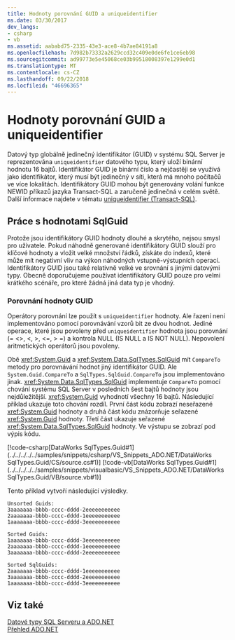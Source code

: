 ```yaml
---
title: Hodnoty porovnání GUID a uniqueidentifier
ms.date: 03/30/2017
dev_langs:
- csharp
- vb
ms.assetid: aababd75-2335-43e3-ace8-4b7ae84191a8
ms.openlocfilehash: 7d982b73332a2629ccd32c409e0de6fe1ce6eb98
ms.sourcegitcommit: ad99773e5e45068ce03b99518008397e1299e0d1
ms.translationtype: MT
ms.contentlocale: cs-CZ
ms.lasthandoff: 09/22/2018
ms.locfileid: "46696365"
---
```

# <a name="comparing-guid-and-uniqueidentifier-values"></a>Hodnoty porovnání GUID a uniqueidentifier
Datový typ globálně jedinečný identifikátor (GUID) v systému SQL Server je reprezentována `uniqueidentifier` datového typu, který uloží binární hodnotu 16 bajtů. Identifikátor GUID je binární číslo a nejčastěji se využívá jako identifikátor, který musí být jedinečný v síti, která má mnoho počítačů ve více lokalitách. Identifikátory GUID mohou být generovány volání funkce NEWID příkazů jazyka Transact-SQL a zaručeně jedinečná v celém světě. Další informace najdete v tématu [uniqueidentifier (Transact-SQL)](/sql/t-sql/data-types/uniqueidentifier-transact-sql).  
  
## <a name="working-with-sqlguid-values"></a>Práce s hodnotami SqlGuid  
 Protože jsou identifikátory GUID hodnoty dlouhé a skrytého, nejsou smysl pro uživatele. Pokud náhodně generované identifikátory GUID slouží pro klíčové hodnoty a vložit velké množství řádků, získáte do indexů, které může mít negativní vliv na výkon náhodných vstupně-výstupních operací. Identifikátory GUID jsou také relativně velké ve srovnání s jinými datovými typy. Obecně doporučujeme používat identifikátory GUID pouze pro velmi krátkého scénáře, pro které žádná jiná data typ je vhodný.  
  
### <a name="comparing-guid-values"></a>Porovnání hodnoty GUID  
 Operátory porovnání lze použít s `uniqueidentifier` hodnoty. Ale řazení není implementováno pomocí porovnávání vzorů bit ze dvou hodnot. Jediné operace, které jsou povoleny před `uniqueidentifier` hodnota jsou porovnání (= <>, \<, >, \<=, > =) a kontrola NULL (IS NULL a IS NOT NULL). Nepovolení aritmetických operátorů jsou povoleny.  
  
 Obě <xref:System.Guid> a <xref:System.Data.SqlTypes.SqlGuid> mít `CompareTo` metody pro porovnávání hodnot jiný identifikátor GUID. Ale `System.Guid.CompareTo` a `SqlTypes.SqlGuid.CompareTo` jsou implementováno jinak. <xref:System.Data.SqlTypes.SqlGuid> implementuje `CompareTo` pomocí chování systému SQL Server v posledních šest bajtů hodnoty jsou nejdůležitější. <xref:System.Guid> vyhodnotí všechny 16 bajtů. Následující příklad ukazuje toto chování rozdíl. První část kódu zobrazí neseřazené <xref:System.Guid> hodnoty a druhá část kódu znázorňuje seřazené <xref:System.Guid> hodnoty. Třetí část ukazuje seřazené <xref:System.Data.SqlTypes.SqlGuid> hodnoty. Ve výstupu se zobrazí pod výpis kódu.  
  
 [!code-csharp[DataWorks SqlTypes.Guid#1](../../../../../samples/snippets/csharp/VS_Snippets_ADO.NET/DataWorks SqlTypes.Guid/CS/source.cs#1)]
 [!code-vb[DataWorks SqlTypes.Guid#1](../../../../../samples/snippets/visualbasic/VS_Snippets_ADO.NET/DataWorks SqlTypes.Guid/VB/source.vb#1)]  
  
 Tento příklad vytvoří následující výsledky.  
  
```  
Unsorted Guids:  
3aaaaaaa-bbbb-cccc-dddd-2eeeeeeeeeee  
2aaaaaaa-bbbb-cccc-dddd-1eeeeeeeeeee  
1aaaaaaa-bbbb-cccc-dddd-3eeeeeeeeeee  
  
Sorted Guids:  
1aaaaaaa-bbbb-cccc-dddd-3eeeeeeeeeee  
2aaaaaaa-bbbb-cccc-dddd-1eeeeeeeeeee  
3aaaaaaa-bbbb-cccc-dddd-2eeeeeeeeeee  
  
Sorted SqlGuids:  
2aaaaaaa-bbbb-cccc-dddd-1eeeeeeeeeee  
3aaaaaaa-bbbb-cccc-dddd-2eeeeeeeeeee  
1aaaaaaa-bbbb-cccc-dddd-3eeeeeeeeeee  
```  
  
## <a name="see-also"></a>Viz také  

[Datové typy SQL Serveru a ADO.NET](sql-server-data-types.md)  
[Přehled ADO.NET](../ado-net-overview.md)  
